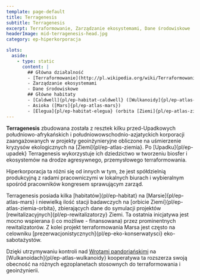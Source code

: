 ```yaml
---
template: page-default
title: Terragenesis
subtitle: Terragenesis
excerpt: Terraformowanie, Zarządzanie ekosystemami, Dane środowiskowe
headerImage: mid-terragenesis-head.jpg
category: ep-hiperkorporacja

slots:
  aside:
    - type: static
      content: |
        ## Główna działalność
        - [Terraformowanie](http://pl.wikipedia.org/wiki/Terraformowanie)
        - Zarządzanie ekosystemami
        - Dane środowiskowe
        ## Główne habitaty
        - [Caldwell]{pl/ep-habitat-caldwell} ([Wulkanoidy]{pl/ep-atlas-wulkanoidy}), 
        - Asioka ([Mars]{pl/ep-atlas-mars})
        - [Elegua]{pl/ep-habitat-elegua} (orbita [Ziemi]{pl/ep-atlas-ziemia})
---
```

**Terragenesis** zbudowana została z resztek kilku przed-Upadkowych południowo-afrykańskich i południowowschodnio-azjatyckich korporacji zaangażowanych w projekty geoinżynieryjne obliczone na uśmierzenie kryzysów ekologicznych na [Ziemi]{pl/ep-atlas-ziemia}. Po [Upadku]{pl/ep-upadek} Terragenesis wykorzystuje ich dziedzictwo w tworzeniu biosfer i ekosystemów na drodze agresywnego, przemysłowego terraformowania.

Hiperkorporacja ta różni się od innych w tym, że jest spółdzielnią produkcyjną z radami pracowniczymi w lokalnych biurach i wybieralnym spośród pracowników kongresem sprawującym zarząd.

Terragenesis posiada kilka [habitatów]{pl/ep-habitat} na [Marsie]{pl/ep-atlas-mars} i niewielką ilość stacji badawczych na [orbicie Ziemi]{pl/ep-atlas-ziemia-orbita}, zbierających dane do symulacji projektów [rewitalizacyjnych]{pl/ep-rewitalizatorzy} Ziemi. Ta ostatnia inicjatywa jest mocno wspierana (i co możliwe - finansowana) przez prominentnych rewitalizatorów. Z kolei projekt terraformowania Marsa jest często na celowniku [prezerwacjonistycznych]{pl/ep-eko-konserwatysci} eko-sabotażystów.

Dzięki utrzymywaniu kontroli nad [Wrotami pandoriańskimi](#) na [Wulkanoidach]{pl/ep-atlas-wulkanoidy} kooperatywa ta rozszerza swoją obecność na różnych egzoplanetach stosownych do terraformowania i geoinżynierii.

